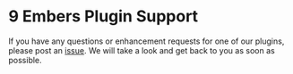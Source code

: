 # 9 Embers Plugin Support
If you have any questions or enhancement requests for one of our plugins, please post an [issue](https://github.com/9-Embers/Plugins/issues). We will take a look and get back to you as soon as possible.
